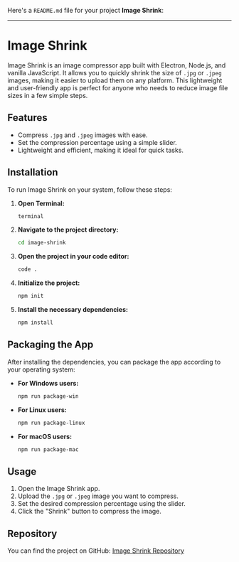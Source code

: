 Here's a `README.md` file for your project **Image Shrink**:

---

# Image Shrink

Image Shrink is an image compressor app built with Electron, Node.js, and vanilla JavaScript. It allows you to quickly shrink the size of `.jpg` or `.jpeg` images, making it easier to upload them on any platform. This lightweight and user-friendly app is perfect for anyone who needs to reduce image file sizes in a few simple steps.

## Features

- Compress `.jpg` and `.jpeg` images with ease.
- Set the compression percentage using a simple slider.
- Lightweight and efficient, making it ideal for quick tasks.

## Installation

To run Image Shrink on your system, follow these steps:

1. **Open Terminal:**
   ```bash
   terminal
   ```
2. **Navigate to the project directory:**
   ```bash
   cd image-shrink
   ```
3. **Open the project in your code editor:**
   ```bash
   code .
   ```
4. **Initialize the project:**
   ```bash
   npm init
   ```
5. **Install the necessary dependencies:**
   ```bash
   npm install
   ```

## Packaging the App

After installing the dependencies, you can package the app according to your operating system:

- **For Windows users:**

  ```bash
  npm run package-win
  ```

- **For Linux users:**

  ```bash
  npm run package-linux
  ```

- **For macOS users:**
  ```bash
  npm run package-mac
  ```

## Usage

1. Open the Image Shrink app.
2. Upload the `.jpg` or `.jpeg` image you want to compress.
3. Set the desired compression percentage using the slider.
4. Click the "Shrink" button to compress the image.

## Repository

You can find the project on GitHub: [Image Shrink Repository](https://github.com/itSarthak/image-shrink)
